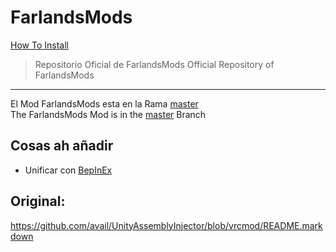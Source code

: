 # FarlandsMods
[How To Install](https://youtu.be/Gpo-QAMXKro)
>Repositorio Oficial de FarlandsMods 
>Official Repository of FarlandsMods 
---
El Mod FarlandsMods esta en la Rama [master](https://github.com/PabloGHub/FarlandsMods/tree/master)  
The FarlandsMods Mod is in the [master](https://github.com/PabloGHub/FarlandsMods/tree/master) Branch
## Cosas ah añadir
* Unificar con [BepInEx](https://github.com/BepInEx/BepInEx)
## Original:
https://github.com/avail/UnityAssemblyInjector/blob/vrcmod/README.markdown

